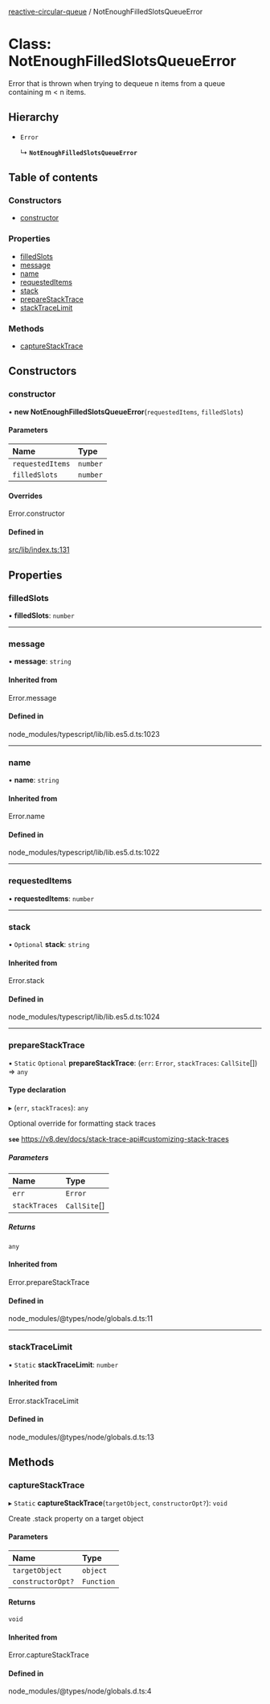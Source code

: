 [reactive-circular-queue](../README.md) / NotEnoughFilledSlotsQueueError

# Class: NotEnoughFilledSlotsQueueError

Error that is thrown when trying to dequeue n items from a queue containing m < n items.

## Hierarchy

- `Error`

  ↳ **`NotEnoughFilledSlotsQueueError`**

## Table of contents

### Constructors

- [constructor](NotEnoughFilledSlotsQueueError.md#constructor)

### Properties

- [filledSlots](NotEnoughFilledSlotsQueueError.md#filledslots)
- [message](NotEnoughFilledSlotsQueueError.md#message)
- [name](NotEnoughFilledSlotsQueueError.md#name)
- [requestedItems](NotEnoughFilledSlotsQueueError.md#requesteditems)
- [stack](NotEnoughFilledSlotsQueueError.md#stack)
- [prepareStackTrace](NotEnoughFilledSlotsQueueError.md#preparestacktrace)
- [stackTraceLimit](NotEnoughFilledSlotsQueueError.md#stacktracelimit)

### Methods

- [captureStackTrace](NotEnoughFilledSlotsQueueError.md#capturestacktrace)

## Constructors

### constructor

• **new NotEnoughFilledSlotsQueueError**(`requestedItems`, `filledSlots`)

#### Parameters

| Name | Type |
| :------ | :------ |
| `requestedItems` | `number` |
| `filledSlots` | `number` |

#### Overrides

Error.constructor

#### Defined in

[src/lib/index.ts:131](https://github.com/cdellacqua/reactive-circular-queue.js/blob/main/src/lib/index.ts#L131)

## Properties

### filledSlots

• **filledSlots**: `number`

___

### message

• **message**: `string`

#### Inherited from

Error.message

#### Defined in

node_modules/typescript/lib/lib.es5.d.ts:1023

___

### name

• **name**: `string`

#### Inherited from

Error.name

#### Defined in

node_modules/typescript/lib/lib.es5.d.ts:1022

___

### requestedItems

• **requestedItems**: `number`

___

### stack

• `Optional` **stack**: `string`

#### Inherited from

Error.stack

#### Defined in

node_modules/typescript/lib/lib.es5.d.ts:1024

___

### prepareStackTrace

▪ `Static` `Optional` **prepareStackTrace**: (`err`: `Error`, `stackTraces`: `CallSite`[]) => `any`

#### Type declaration

▸ (`err`, `stackTraces`): `any`

Optional override for formatting stack traces

**`see`** https://v8.dev/docs/stack-trace-api#customizing-stack-traces

##### Parameters

| Name | Type |
| :------ | :------ |
| `err` | `Error` |
| `stackTraces` | `CallSite`[] |

##### Returns

`any`

#### Inherited from

Error.prepareStackTrace

#### Defined in

node_modules/@types/node/globals.d.ts:11

___

### stackTraceLimit

▪ `Static` **stackTraceLimit**: `number`

#### Inherited from

Error.stackTraceLimit

#### Defined in

node_modules/@types/node/globals.d.ts:13

## Methods

### captureStackTrace

▸ `Static` **captureStackTrace**(`targetObject`, `constructorOpt?`): `void`

Create .stack property on a target object

#### Parameters

| Name | Type |
| :------ | :------ |
| `targetObject` | `object` |
| `constructorOpt?` | `Function` |

#### Returns

`void`

#### Inherited from

Error.captureStackTrace

#### Defined in

node_modules/@types/node/globals.d.ts:4
